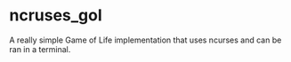 # ncruses_gol
A really simple Game of Life implementation that uses ncurses and can be ran in a terminal.
